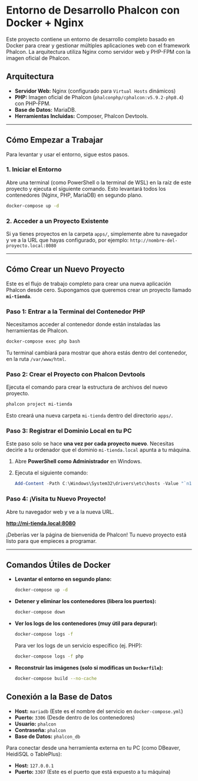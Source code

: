 # Entorno de Desarrollo Phalcon con Docker + Nginx

Este proyecto contiene un entorno de desarrollo completo basado en Docker para crear y gestionar múltiples aplicaciones web con el framework Phalcon. La arquitectura utiliza Nginx como servidor web y PHP-FPM con la imagen oficial de Phalcon.

## Arquitectura

*   **Servidor Web:** Nginx (configurado para `Virtual Hosts` dinámicos)
*   **PHP:** Imagen oficial de Phalcon (`phalconphp/cphalcon:v5.9.2-php8.4`) con PHP-FPM.
*   **Base de Datos:** MariaDB.
*   **Herramientas Incluidas:** Composer, Phalcon Devtools.

---

## Cómo Empezar a Trabajar

Para levantar y usar el entorno, sigue estos pasos.

### 1. Iniciar el Entorno

Abre una terminal (como PowerShell o la terminal de WSL) en la raíz de este proyecto y ejecuta el siguiente comando. Esto levantará todos los contenedores (Nginx, PHP, MariaDB) en segundo plano.

```bash
docker-compose up -d
```

### 2. Acceder a un Proyecto Existente

Si ya tienes proyectos en la carpeta `apps/`, simplemente abre tu navegador y ve a la URL que hayas configurado, por ejemplo:
`http://nombre-del-proyecto.local:8080`

---

## Cómo Crear un Nuevo Proyecto

Este es el flujo de trabajo completo para crear una nueva aplicación Phalcon desde cero. Supongamos que queremos crear un proyecto llamado **`mi-tienda`**.

### Paso 1: Entrar a la Terminal del Contenedor PHP

Necesitamos acceder al contenedor donde están instaladas las herramientas de Phalcon.

```bash
docker-compose exec php bash
```

Tu terminal cambiará para mostrar que ahora estás dentro del contenedor, en la ruta `/var/www/html`.

### Paso 2: Crear el Proyecto con Phalcon Devtools

Ejecuta el comando para crear la estructura de archivos del nuevo proyecto.

```bash
phalcon project mi-tienda
```

Esto creará una nueva carpeta `mi-tienda` dentro del directorio `apps/`.

### Paso 3: Registrar el Dominio Local en tu PC

Este paso solo se hace **una vez por cada proyecto nuevo**. Necesitas decirle a tu ordenador que el dominio `mi-tienda.local` apunta a tu máquina.

1.  Abre **PowerShell como Administrador** en Windows.
2.  Ejecuta el siguiente comando:

    ```powershell
    Add-Content -Path C:\Windows\System32\drivers\etc\hosts -Value "`n127.0.0.1`tmi-tienda.local" -Force
    ```

### Paso 4: ¡Visita tu Nuevo Proyecto!

Abre tu navegador web y ve a la nueva URL.

**http://mi-tienda.local:8080**

¡Deberías ver la página de bienvenida de Phalcon! Tu nuevo proyecto está listo para que empieces a programar.

---

## Comandos Útiles de Docker

*   **Levantar el entorno en segundo plano:**
    ```bash
    docker-compose up -d
    ```

*   **Detener y eliminar los contenedores (libera los puertos):**
    ```bash
    docker-compose down
    ```

*   **Ver los logs de los contenedores (muy útil para depurar):**
    ```bash
    docker-compose logs -f
    ```
    Para ver los logs de un servicio específico (ej. PHP):
    ```bash
    docker-compose logs -f php
    ```

*   **Reconstruir las imágenes (solo si modificas un `Dockerfile`):**
    ```bash
    docker-compose build --no-cache
    ```

## Conexión a la Base de Datos

*   **Host:** `mariadb` (Este es el nombre del servicio en `docker-compose.yml`)
*   **Puerto:** `3306` (Desde dentro de los contenedores)
*   **Usuario:** `phalcon`
*   **Contraseña:** `phalcon`
*   **Base de Datos:** `phalcon_db`

Para conectar desde una herramienta externa en tu PC (como DBeaver, HeidiSQL o TablePlus):
*   **Host:** `127.0.0.1`
*   **Puerto:** `3307` (Este es el puerto que está expuesto a tu máquina)